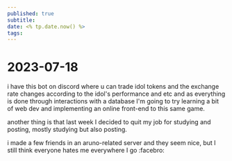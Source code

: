 ```yaml
---
published: true
subtitle: 
date: <% tp.date.now() %>
tags: 
---
```


# 2023-07-18

i have this bot on discord where u can trade idol tokens and the exchange rate changes according to the idol's performance and etc and as everything is done through interactions with a database I'm going to try learning a bit of web dev and implementing an online front-end to this same game. 

another thing is that last week I decided to quit my job for studying and posting, mostly studying but also posting.

i made a few friends in an aruno-related server and they seem nice, but I still think everyone hates me everywhere I go :facebro: